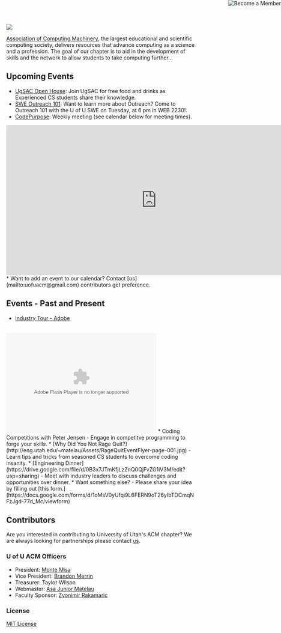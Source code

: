 
<a href="http://cs.utah.edu"><img src="http://eng.utah.edu/~matelau/Assets/UofU-1.jpg"></a>

[Association of Computing Machinery](http://http://www.acm.org/), the largest educational and scientific computing society, delivers resources that advance computing as a science and a profession. The goal of our chapter is to aid in the development of skills and the network to allow students to take computing further...

## Upcoming Events
* [UgSAC Open House](https://drive.google.com/file/d/0B9zivajrrKWjTEpnQkJHQUk3eUotaEJNYTI3YUxjVnZHQUd3/edit?usp=sharing): Join UgSAC for free food and drinks as Experienced CS students share their knowledge.
* [SWE Outreach 101](https://www.facebook.com/UOfUSwe): Want to learn more about Outreach? Come to Outreach 101 with the U of U SWE on Tuesday, at 6 pm in WEB 2230!.
* [CodePurpose](http://codepurpose.github.io/): Weekly meeting (see calendar below for meeting times).


<iframe src="https://www.google.com/calendar/embed?showPrint=0&amp;showCalendars=0&amp;mode=WEEK&amp;height=400&amp;wkst=2&amp;bgcolor=%23FFFFFF&amp;src=dc0611rsgh6sdmd6kla6pi84nk%40group.calendar.google.com&amp;color=%23B1440E&amp;ctz=America%2FDenver" style=" border-width:0 " width="800" height="400" frameborder="0" scrolling="no"></iframe>
* Want to add an event to our calendar? Contact [us](mailto:uofuacm@gmail.com) contributors get preference.


## Events - Past and Present
* [Industry Tour - Adobe](https://plus.google.com/photos/116917208467341930477/albums/5993415646950193633?authkey=CJ3A-Kad-LmyBA)
<br>
<a href="https://plus.google.com/photos/116917208467341930477/albums/5993415646950193633?authkey=CJ3A-Kad-LmyBA"><embed type="application/x-shockwave-flash" src="https://photos.gstatic.com/media/slideshow.swf" width="400" height="267" flashvars="host=picasaweb.google.com&captions=1&hl=en_US&feat=flashalbum&RGB=0x000000&feed=https%3A%2F%2Fpicasaweb.google.com%2Fdata%2Ffeed%2Fapi%2Fuser%2F116917208467341930477%2Falbumid%2F5993415646950193633%3Falt%3Drss%26kind%3Dphoto%26hl%3Den_US" pluginspage="http://www.macromedia.com/go/getflashplayer"></embed></a>
* Coding Competitions with Peter Jensen - Engage in competitve programming to forge your skills.
* [Why Did You Not Rage Quit?](http://eng.utah.edu/~matelau/Assets/RageQuitEventFlyer-page-001.jpg) - Learn tips and tricks from seasoned CS students to overcome coding insanity.
* [Engineering Dinner](https://drive.google.com/file/d/0B3x7JTmKfjLzZnQ0QjFvZG1iV3M/edit?usp=sharing) - Meet with industry leaders to discuss challenges and opportunities over dinner.
* Want something else? - Please share your idea by filling out [this form.](https://docs.google.com/forms/d/1oMsV0yUfqi9L6FERN9oT26yIbTDCmqNFzJgd-77d_Mc/viewform)

## Contributors

Are you interested in contributing to University of Utah's ACM chapter? We are always looking for partnerships please contact [us](mailto:uofuacm@gmail.com).

### U of U ACM Officers

* President: [Monte Misa](http://www.linkedin.com/pub/dymonte-misa/86/166/858)
* Vice President: [Brandon Merrin](http://www.linkedin.com/pub/brandon-merrin/80/894/2a1)
* Treasurer: Taylor Wilson
* Webmaster: [Asa Junior Matelau](http://www.linkedin.com/pub/junior-matelau/62/130/772/)
* Faculty Sponsor: [Zvonimir Rakamaric](http://www.zvonimir.info/)


### License
[MIT License](http://chibicode.mit-license.org/)
<a href="https://docs.google.com/forms/d/1RRWbC2WcrCQqCRGovVlGL8elIrw__r6ahUgV5E-h7LA/viewform"><img style="position: absolute; top: 0; right: 0; border: 0;" src="http://eng.utah.edu/~matelau/Assets/member.png" alt="Become a Member"></a>
